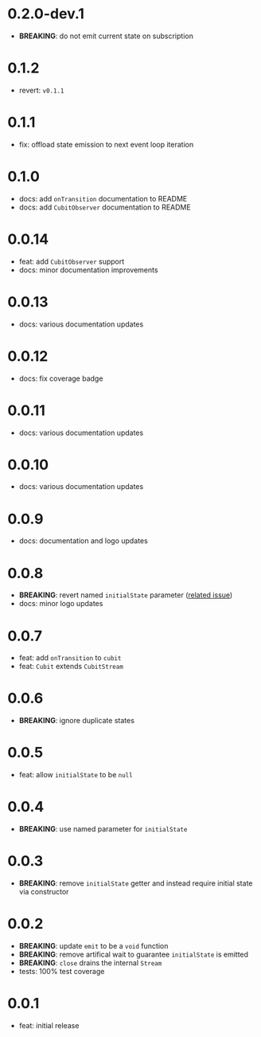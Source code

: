 # 0.2.0-dev.1

- **BREAKING**: do not emit current state on subscription

# 0.1.2

- revert: `v0.1.1`

# 0.1.1

- fix: offload state emission to next event loop iteration

# 0.1.0

- docs: add `onTransition` documentation to README
- docs: add `CubitObserver` documentation to README

# 0.0.14

- feat: add `CubitObserver` support
- docs: minor documentation improvements

# 0.0.13

- docs: various documentation updates

# 0.0.12

- docs: fix coverage badge

# 0.0.11

- docs: various documentation updates

# 0.0.10

- docs: various documentation updates

# 0.0.9

- docs: documentation and logo updates

# 0.0.8

- **BREAKING**: revert named `initialState` parameter ([related issue](https://github.com/dart-lang/sdk/issues/42438))
- docs: minor logo updates

# 0.0.7

- feat: add `onTransition` to `cubit`
- feat: `Cubit` extends `CubitStream`

# 0.0.6

- **BREAKING**: ignore duplicate states

# 0.0.5

- feat: allow `initialState` to be `null`

# 0.0.4

- **BREAKING**: use named parameter for `initialState`

# 0.0.3

- **BREAKING**: remove `initialState` getter and instead require initial state via constructor

# 0.0.2

- **BREAKING**: update `emit` to be a `void` function
- **BREAKING**: remove artifical wait to guarantee `initialState` is emitted
- **BREAKING**: `close` drains the internal `Stream`
- tests: 100% test coverage

# 0.0.1

- feat: initial release
